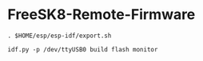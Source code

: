 # FreeSK8-Remote-Firmware

```
. $HOME/esp/esp-idf/export.sh
```

```
idf.py -p /dev/ttyUSB0 build flash monitor
```
